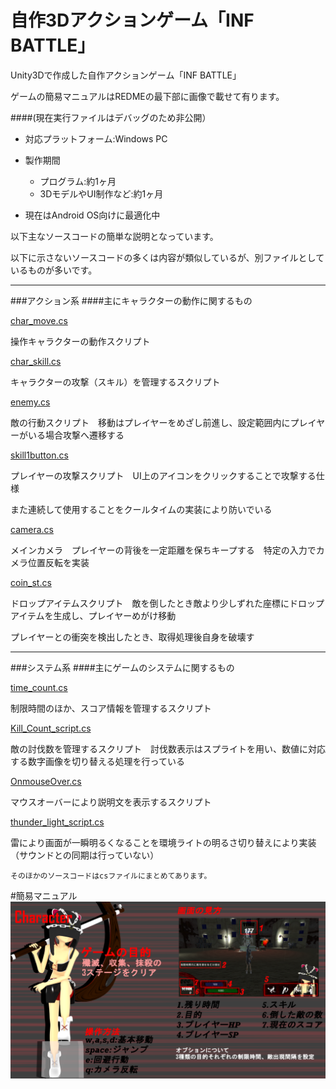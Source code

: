# 自作3Dアクションゲーム「INF BATTLE」
Unity3Dで作成した自作アクションゲーム「INF BATTLE」

ゲームの簡易マニュアルはREDMEの最下部に画像で載せて有ります。



####(現在実行ファイルはデバッグのため非公開）

- 対応プラットフォーム:Windows PC
- 製作期間
    - プログラム:約1ヶ月 
    - 3DモデルやUI制作など:約1ヶ月


- 現在はAndroid OS向けに最適化中

以下主なソースコードの簡単な説明となっています。

以下に示さないソースコードの多くは内容が類似しているが、別ファイルとしているものが多いです。

***

###アクション系
####主にキャラクターの動作に関するもの

[char_move.cs](https://github.com/OgamiP/IB_game_code/blob/master/cs/char_move.cs)

操作キャラクターの動作スクリプト

[char_skill.cs](https://github.com/OgamiP/IB_game_code/blob/master/cs/char_skill.cs)

キャラクターの攻撃（スキル）を管理するスクリプト

[enemy.cs](https://github.com/OgamiP/IB_game_code/blob/master/cs/enemy.cs)

敵の行動スクリプト　移動はプレイヤーをめざし前進し、設定範囲内にプレイヤーがいる場合攻撃へ遷移する

[skill1button.cs](https://github.com/OgamiP/IB_game_code/blob/master/cs/skill1button.cs)

プレイヤーの攻撃スクリプト　UI上のアイコンをクリックすることで攻撃する仕様

また連続して使用することをクールタイムの実装により防いでいる

[camera.cs](https://github.com/OgamiP/IB_game_code/blob/master/cs/camera.cs)

メインカメラ　プレイヤーの背後を一定距離を保ちキープする　特定の入力でカメラ位置反転を実装

[coin_st.cs](https://github.com/OgamiP/IB_game_code/blob/master/cs/coin_st.cs)

ドロップアイテムスクリプト　敵を倒したとき敵より少しずれた座標にドロップアイテムを生成し、プレイヤーめがけ移動

プレイヤーとの衝突を検出したとき、取得処理後自身を破壊す

***
###システム系
####主にゲームのシステムに関するもの

[time_count.cs](https://github.com/OgamiP/IB_game_code/blob/master/cs/time_count.cs)

制限時間のほか、スコア情報を管理するスクリプト

[Kill_Count_script.cs](https://github.com/OgamiP/IB_game_code/blob/master/cs/Kill_Count_script.cs)

敵の討伐数を管理するスクリプト　討伐数表示はスプライトを用い、数値に対応する数字画像を切り替える処理を行っている

[OnmouseOver.cs](https://github.com/OgamiP/IB_game_code/blob/master/cs/OnmouseOver.cs)

マウスオーバーにより説明文を表示するスクリプト

[thunder_light_script.cs](https://github.com/OgamiP/IB_game_code/blob/master/cs/thunder_light_script.cs)

雷により画面が一瞬明るくなることを環境ライトの明るさ切り替えにより実装（サウンドとの同期は行っていない）


    そのほかのソースコードはcsファイルにまとめてあります。

#簡易マニュアル
![manual](/image/manual.png)

